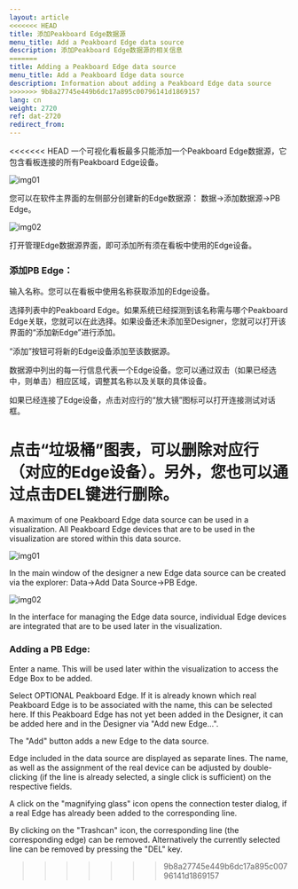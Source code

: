 ```yaml
---
layout: article
<<<<<<< HEAD
title: 添加Peakboard Edge数据源
menu_title: Add a Peakboard Edge data source
description: 添加Peakboard Edge数据源的相关信息
=======
title: Adding a Peakboard Edge data source
menu_title: Add a Peakboard Edge data source
description: Information about adding a Peakboard Edge data source
>>>>>>> 9b8a27745e449b6dc17a895c00796141d1869157
lang: cn
weight: 2720
ref: dat-2720
redirect_from:
---
```


<<<<<<< HEAD
一个可视化看板最多只能添加一个Peakboard Edge数据源，它包含看板连接的所有Peakboard Edge设备。

![img01](/assets/images/data-sources/peakboard-edge/add01.png)

您可以在软件主界面的左侧部分创建新的Edge数据源： 数据->添加数据源->PB Edge。

![img02](/assets/images/data-sources/peakboard-edge/add02.png)

打开管理Edge数据源界面，即可添加所有须在看板中使用的Edge设备。


### 添加PB Edge：
输入名称。您可以在看板中使用名称获取添加的Edge设备。

选择列表中的Peakboard Edge。如果系统已经探测到该名称需与哪个Peakboard Edge关联，您就可以在此选择。如果设备还未添加至Designer，您就可以打开该界面的“添加新Edge”进行添加。

“添加”按钮可将新的Edge设备添加至该数据源。

数据源中列出的每一行信息代表一个Edge设备。您可以通过双击（如果已经选中，则单击）相应区域，调整其名称以及关联的具体设备。

如果已经连接了Edge设备，点击对应行的“放大镜”图标可以打开连接测试对话框。

点击“垃圾桶”图表，可以删除对应行（对应的Edge设备）。另外，您也可以通过点击DEL键进行删除。
=======
A maximum of one Peakboard Edge data source can be used in a visualization. All Peakboard Edge devices that are to be used in the visualization are stored within this data source.

![img01](/assets/images/data-sources/peakboard-edge/add01.png)

In the main window of the designer a new Edge data source can be created via the explorer: Data->Add Data Source->PB Edge.

![img02](/assets/images/data-sources/peakboard-edge/add02.png)

In the interface for managing the Edge data source, individual Edge devices are integrated that are to be used later in the visualization. 


### Adding a PB Edge:
Enter a name. This will be used later within the visualization to access the Edge Box to be added.

Select OPTIONAL Peakboard Edge. If it is already known which real Peakboard Edge is to be associated with the name, this can be selected here. If this Peakboard Edge has not yet been added in the Designer, it can be added here and in the Designer via "Add new Edge...".

The "Add" button adds a new Edge to the data source.

Edge included in the data source are displayed as separate lines. The name, as well as the assignment of the real device can be adjusted by double-clicking (if the line is already selected, a single click is sufficient) on the respective fields. 

A click on the "magnifying glass" icon opens the connection tester dialog, if a real Edge has already been added to the corresponding line.

By clicking on the "Trashcan" icon, the corresponding line (the corresponding edge) can be removed. Alternatively the currently selected line can be removed by pressing the "DEL" key.
>>>>>>> 9b8a27745e449b6dc17a895c00796141d1869157
